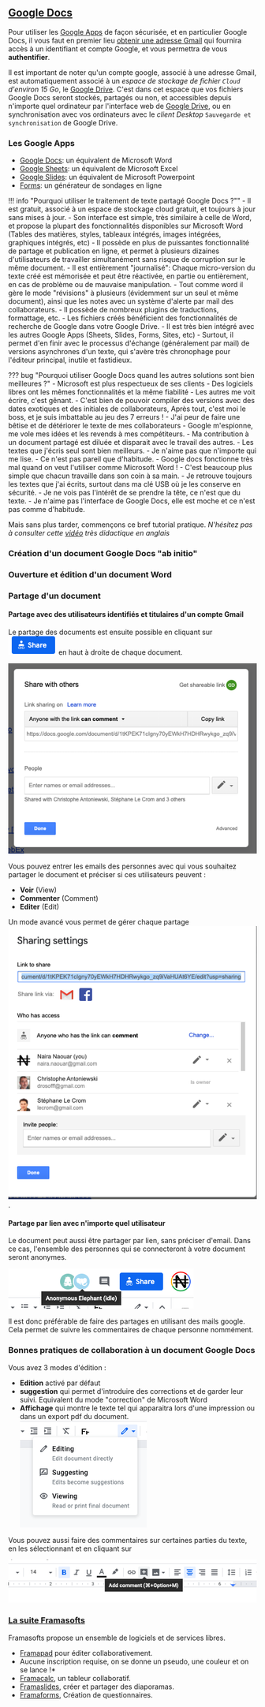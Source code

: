 ## [Google Docs](https://gsuite.google.com/features/)

Pour utiliser les [Google Apps](https://gsuite.google.com/features/) de façon sécurisée,
et en particulier Google Docs, il vous
faut en premier lieu [obtenir une adresse Gmail](https://accounts.google.com/) qui
fournira accès à un
identifiant et compte Google, et vous permettra de vous **authentifier**.

Il est important de noter qu'un compte google, associé à une adresse Gmail, est automatiquement
associé à un *espace de stockage de fichier  `Cloud` d'environ 15 Go*, le
[Google Drive](https://www.google.com/intl/fr_ALL/drive/).
C'est dans cet espace que vos fichiers Google Docs seront stockés, partagés ou non, et accessibles depuis
n'importe quel ordinateur par l'interface web de [Google Drive](https://drive.google.com/),
ou en synchronisation avec vos ordinateurs avec le *client Desktop* `Sauvegarde et
synchronisation` de Google Drive.

### Les Google Apps

* [Google Docs](https://gsuite.google.com/products/docs/): un équivalent de Microsoft Word
* [Google Sheets](https://gsuite.google.com/products/sheets/): un équivalent de Microsoft Excel
* [Google Slides](https://gsuite.google.com/products/slides/): un équivalent de Microsoft Powerpoint
* [Forms](https://gsuite.google.com/products/forms/): un générateur de sondages en ligne


!!! info "Pourquoi utiliser le traitement de texte partagé Google Docs ?""
    - Il est gratuit, associé à un espace de stockage cloud gratuit, et toujours à jour sans mises à jour.
    - Son interface est simple, très similaire à celle de Word, et propose la plupart des fonctionnalités
    disponibles sur Microsoft Word (Tables des matières, styles, tableaux intégrés, images intégrées,
    graphiques intégrés, etc)
    - Il possède en plus de puissantes fonctionnalité de partage et publication en ligne, et permet
    à plusieurs dizaines d'utilisateurs de  travailler simultanément sans risque de corruption sur le même
    document.
    - Il est entièrement "journalisé": Chaque micro-version du texte créé est mémorisée et peut être
    réactivée, en partie ou entièrement, en cas de problème ou de mauvaise manipulation.
    - Tout comme word il gère le mode "révisions" à plusieurs (évidemment sur un seul et même document),
    ainsi que les notes avec un système d'alerte par mail des collaborateurs.
    - Il possède de nombreux plugins de traductions, formattage, etc.
    - Les fichiers créés bénéficient des fonctionnalités de recherche de Google dans votre Google Drive.
    - Il est très bien intégré avec les autres Google Apps (Sheets, Slides, Forms, Sites, etc)
    - Surtout, il permet d'en finir avec le processus d'échange (généralement par mail) de versions
    asynchrones d'un texte, qui s'avère très chronophage pour l'éditeur principal, inutile et fastidieux.

??? bug "Pourquoi utiliser Google Docs quand les autres solutions sont bien meilleures ?"
    - Microsoft est plus respectueux de ses clients
    - Des logiciels libres ont les mêmes fonctionnalités et la même fiabilité
    - Les autres me voit écrire, c'est gênant.
    - C'est bien de pouvoir compiler des versions avec des dates exotiques et des initiales de collaborateurs,
    Après tout, c'est moi le boss, et je suis imbattable au jeu des 7 erreurs !
    - J'ai peur de faire une bêtise et de détériorer le texte de mes collaborateurs
    - Google m'espionne, me vole mes idées et les revends à mes compétiteurs.
    - Ma contribution à un document partagé est diluée et disparait avec le travail des autres.
    - Les textes que j'écris seul sont bien meilleurs.
    - Je n'aime pas que n'importe qui me lise.
    - Ce n'est pas pareil que d'habitude.
    - Google docs fonctionne très mal quand on veut l'utiliser comme Microsoft Word !
    - C'est beaucoup plus simple que chacun travaille dans son coin à sa main.
    - Je retrouve toujours les textes que j'ai écrits, surtout dans ma clé USB où je les conserve
    en sécurité.
    - Je ne vois pas l'intérêt de se prendre la tête, ce n'est que du texte.
    - Je n'aime pas l'interface de Google Docs, elle est moche et ce n'est pas comme d'habitude.

Mais sans plus tarder, commençons ce bref tutorial pratique.
*N'hésitez pas à consulter cette [vidéo](https://www.youtube.com/watch?v=I0OqnItA-zA) très didactique en anglais*

### Création d'un document Google Docs "ab initio"

### Ouverture et édition d'un document Word

### Partage d'un document

#### Partage avec des utilisateurs identifiés et titulaires d'un compte Gmail

Le partage des documents est ensuite possible en cliquant sur ![Share](../images/share_button.png) en haut à droite de chaque document.

![Share](../images/share_menu.png) 


Vous pouvez entrer les emails des personnes avec qui vous souhaitez partager le document et préciser si ces utilisateurs peuvent :
* **Voir** (View) 
* **Commenter** (Comment)
* **Editer** (Edit)


Un mode avancé vous permet de gérer chaque partage ![individuellement](../images/share_advanced.png).


#### Partage par lien avec n'importe quel utilisateur
Le document peut aussi être partager par lien, sans préciser d'email.
Dans ce cas, l'ensemble des personnes qui se connecteront à votre document seront anonymes.


![anonymes](../images/anonymous.png)


Il est donc préférable de faire des partages en utilisant des mails google. Cela permet de suivre les commentaires de chaque personne nommément.

### Bonnes pratiques de collaboration à un document Google Docs

Vous avez 3 modes d'édition : 
* **Edition** activé par défaut
* **suggestion** qui permet d'introduire des corrections et de garder leur suivi. Equivalent du mode "correction" de Microsoft Word
* **Affichage** qui montre le texte tel qui apparaitra lors d'une impression ou dans un export pdf du document.
![editing_mode](../images/editing_mode.png)

Vous pouvez aussi faire des commentaires sur certaines parties du texte, en les sélectionnant et en cliquant sur 

![comment](../images/add_comment.png)



### [La suite Framasofts](https://framasoft.org/fr/)

Framasofts propose un ensemble de logiciels et de services libres.

* [Framapad](https://framapad.org/fr/) pour éditer collaborativement.
* Aucune inscription requise, on se donne un pseudo, une couleur et on se lance !*
* [Framacalc](https://accueil.framacalc.org/fr/), un tableur collaboratif.
* [Framaslides](https://framaslides.org/login), créer et partager des diaporamas.
* [Framaforms](https://framaforms.org/), Création de questionnaires.


